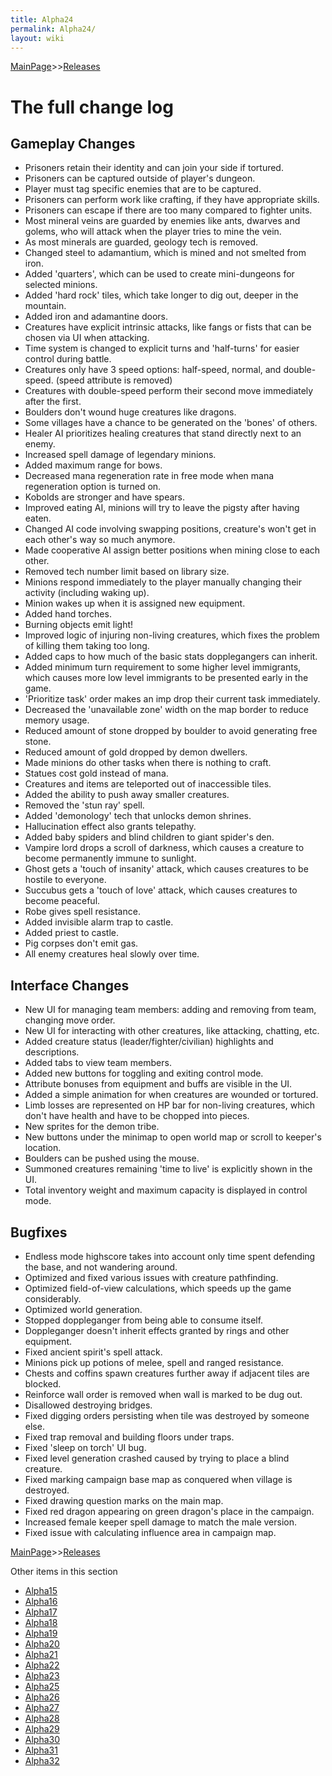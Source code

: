 ```yaml
---
title: Alpha24
permalink: Alpha24/
layout: wiki
---
```


[MainPage](/keeperrl_wiki/ "wikilink")>>[Releases](/keeperrl_wiki/Releases "wikilink")

The full change log
===================

Gameplay Changes
----------------


-   Prisoners retain their identity and can join your side if tortured.
-   Prisoners can be captured outside of player's dungeon.
-   Player must tag specific enemies that are to be captured.
-   Prisoners can perform work like crafting, if they have appropriate
    skills.
-   Prisoners can escape if there are too many compared to fighter
    units.
-   Most mineral veins are guarded by enemies like ants, dwarves and
    golems, who will attack when the player tries to mine the vein.
-   As most minerals are guarded, geology tech is removed.
-   Changed steel to adamantium, which is mined and not smelted from
    iron.
-   Added 'quarters', which can be used to create mini-dungeons for
    selected minions.
-   Added 'hard rock' tiles, which take longer to dig out, deeper in the
    mountain.
-   Added iron and adamantine doors.
-   Creatures have explicit intrinsic attacks, like fangs or fists that
    can be chosen via UI when attacking.
-   Time system is changed to explicit turns and 'half-turns' for easier
    control during battle.
-   Creatures only have 3 speed options: half-speed, normal, and
    double-speed. (speed attribute is removed)
-   Creatures with double-speed perform their second move immediately
    after the first.
-   Boulders don't wound huge creatures like dragons.
-   Some villages have a chance to be generated on the 'bones' of
    others.
-   Healer AI prioritizes healing creatures that stand directly next to
    an enemy.
-   Increased spell damage of legendary minions.
-   Added maximum range for bows.
-   Decreased mana regeneration rate in free mode when mana regeneration
    option is turned on.
-   Kobolds are stronger and have spears.
-   Improved eating AI, minions will try to leave the pigsty after
    having eaten.
-   Changed AI code involving swapping positions, creature's won't get
    in each other's way so much anymore.
-   Made cooperative AI assign better positions when mining close to
    each other.
-   Removed tech number limit based on library size.
-   Minions respond immediately to the player manually changing their
    activity (including waking up).
-   Minion wakes up when it is assigned new equipment.
-   Added hand torches.
-   Burning objects emit light!
-   Improved logic of injuring non-living creatures, which fixes the
    problem of killing them taking too long.
-   Added caps to how much of the basic stats dopplegangers can inherit.
-   Added minimum turn requirement to some higher level immigrants,
    which causes more low level immigrants to be presented early in the
    game.
-   'Prioritize task' order makes an imp drop their current task
    immediately.
-   Decreased the 'unavailable zone' width on the map border to reduce
    memory usage.
-   Reduced amount of stone dropped by boulder to avoid generating free
    stone.
-   Reduced amount of gold dropped by demon dwellers.
-   Made minions do other tasks when there is nothing to craft.
-   Statues cost gold instead of mana.
-   Creatures and items are teleported out of inaccessible tiles.
-   Added the ability to push away smaller creatures.
-   Removed the 'stun ray' spell.
-   Added 'demonology' tech that unlocks demon shrines.
-   Hallucination effect also grants telepathy.
-   Added baby spiders and blind children to giant spider's den.
-   Vampire lord drops a scroll of darkness, which causes a creature to
    become permanently immune to sunlight.
-   Ghost gets a 'touch of insanity' attack, which causes creatures to
    be hostile to everyone.
-   Succubus gets a 'touch of love' attack, which causes creatures to
    become peaceful.
-   Robe gives spell resistance.
-   Added invisible alarm trap to castle.
-   Added priest to castle.
-   Pig corpses don't emit gas.
-   All enemy creatures heal slowly over time.

Interface Changes
-----------------

-   New UI for managing team members: adding and removing from team,
    changing move order.
-   New UI for interacting with other creatures, like attacking,
    chatting, etc.
-   Added creature status (leader/fighter/civilian) highlights and
    descriptions.
-   Added tabs to view team members.
-   Added new buttons for toggling and exiting control mode.
-   Attribute bonuses from equipment and buffs are visible in the UI.
-   Added a simple animation for when creatures are wounded or tortured.
-   Limb losses are represented on HP bar for non-living creatures,
    which don't have health and have to be chopped into pieces.
-   New sprites for the demon tribe.
-   New buttons under the minimap to open world map or scroll to
    keeper's location.
-   Boulders can be pushed using the mouse.
-   Summoned creatures remaining 'time to live' is explicitly shown in
    the UI.
-   Total inventory weight and maximum capacity is displayed in control
    mode.

Bugfixes
--------

-   Endless mode highscore takes into account only time spent defending
    the base, and not wandering around.
-   Optimized and fixed various issues with creature pathfinding.
-   Optimized field-of-view calculations, which speeds up the game
    considerably.
-   Optimized world generation.
-   Stopped doppleganger from being able to consume itself.
-   Doppleganger doesn't inherit effects granted by rings and other
    equipment.
-   Fixed ancient spirit's spell attack.
-   Minions pick up potions of melee, spell and ranged resistance.
-   Chests and coffins spawn creatures further away if adjacent tiles
    are blocked.
-   Reinforce wall order is removed when wall is marked to be dug out.
-   Disallowed destroying bridges.
-   Fixed digging orders persisting when tile was destroyed by someone
    else.
-   Fixed trap removal and building floors under traps.
-   Fixed 'sleep on torch' UI bug.
-   Fixed level generation crashed caused by trying to place a blind
    creature.
-   Fixed marking campaign base map as conquered when village is
    destroyed.
-   Fixed drawing question marks on the main map.
-   Fixed red dragon appearing on green dragon's place in the campaign.
-   Increased female keeper spell damage to match the male version.
-   Fixed issue with calculating influence area in campaign map.

[MainPage](/keeperrl_wiki/ "wikilink")>>[Releases](/keeperrl_wiki/Releases "wikilink")

Other items in this section
-    [Alpha15](/keeperrl_wiki/Alpha15 "wikilink")
-    [Alpha16](/keeperrl_wiki/Alpha16 "wikilink")
-    [Alpha17](/keeperrl_wiki/Alpha17 "wikilink")
-    [Alpha18](/keeperrl_wiki/Alpha18 "wikilink")
-    [Alpha19](/keeperrl_wiki/Alpha19 "wikilink")
-    [Alpha20](/keeperrl_wiki/Alpha20 "wikilink")
-    [Alpha21](/keeperrl_wiki/Alpha21 "wikilink")
-    [Alpha22](/keeperrl_wiki/Alpha22 "wikilink")
-    [Alpha23](/keeperrl_wiki/Alpha23 "wikilink")
-    [Alpha25](/keeperrl_wiki/Alpha25 "wikilink")
-    [Alpha26](/keeperrl_wiki/Alpha26 "wikilink")
-    [Alpha27](/keeperrl_wiki/Alpha27 "wikilink")
-    [Alpha28](/keeperrl_wiki/Alpha28 "wikilink")
-    [Alpha29](/keeperrl_wiki/Alpha29 "wikilink")
-    [Alpha30](/keeperrl_wiki/Alpha30 "wikilink")
-    [Alpha31](/keeperrl_wiki/Alpha31 "wikilink")
-    [Alpha32](/keeperrl_wiki/Alpha32 "wikilink")
